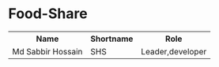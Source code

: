 # Food-Share
<table>
  <tr>
    <th>Name</th>
    <th>Shortname</th>
    <th>Role</th>
  </tr>
  <tr>
    <td>Md Sabbir Hossain</td>
    <td>SHS</td>
    <td>Leader,developer</td>
  </tr>
  
  
</table>
